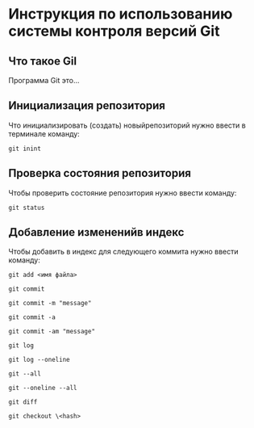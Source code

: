 # **Инструкция по использованию системы контроля версий Git**

## Что такое Gil

Программа Git это...

## Инициализация репозитория

Что инициализировать (создать) новыйрепозиторий нужно ввести в терминале команду:

    git inint

## Проверка состояния репозитория

Чтобы проверить состояние репозитория нужно ввести команду:

    git status
    
## Добавление измененийв индекс

Чтобы добавить в индекс для следующего коммита нужно ввести команду:

    git add <имя файла>
    
    git commit

    git commit -m "message"

    git commit -a

    git commit -am "message"

    git log

    git log --oneline

    git --all

    git --oneline --all

    git diff

    git checkout \<hash>
    